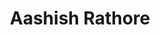 ---
title: "Aashish Rathore"
biosmall: "Aashish is a 2020 batch student of Government Medical College,Ratlam"
biolarge:
avatar: m
multiple: true
---